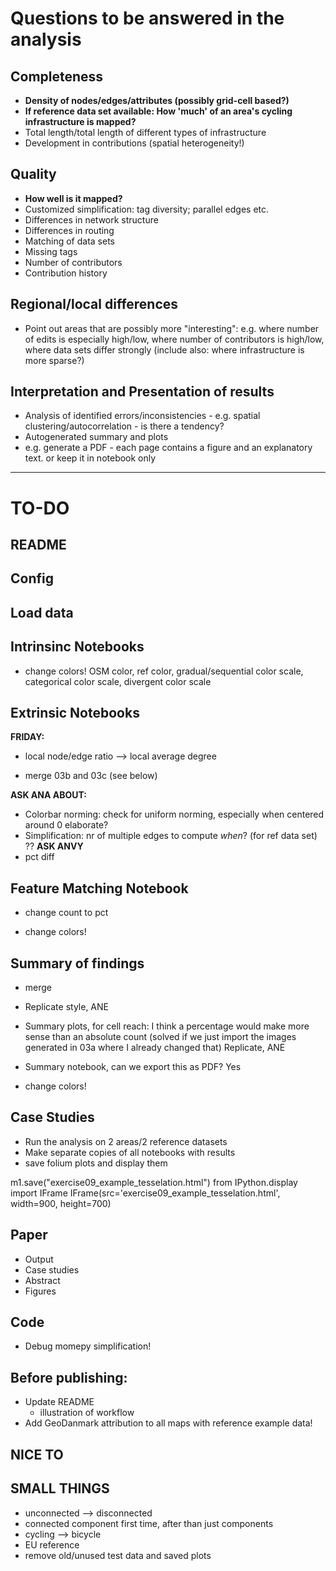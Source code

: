 # Questions to be answered in the analysis

## Completeness

- **Density of nodes/edges/attributes (possibly grid-cell based?)**
- **If reference data set available: How 'much' of an area's cycling infrastructure is mapped?**
- Total length/total length of different types of infrastructure
- Development in contributions (spatial heterogeneity!)

## Quality

- **How well is it mapped?**
- Customized simplification: tag diversity; parallel edges etc.
- Differences in network structure
- Differences in routing
- Matching of data sets
- Missing tags
- Number of contributors
- Contribution history

## Regional/local differences

- Point out areas that are possibly more "interesting": e.g. where number of edits is especially high/low, where number of contributors is high/low, where data sets differ strongly (include also: where infrastructure is more sparse?)

## Interpretation and Presentation of results

- Analysis of identified errors/inconsistencies - e.g. spatial clustering/autocorrelation - is there a tendency?
- Autogenerated summary and plots
- e.g. generate a PDF - each page contains a figure and an explanatory text. or keep it in notebook only

________________

# TO-DO

## README

## Config

## Load data

## Intrinsinc Notebooks

- change colors! OSM color, ref color, gradual/sequential color scale, categorical color scale, divergent color scale

## Extrinsic Notebooks

**FRIDAY:**

- local node/edge ratio --> local average degree

- merge 03b and 03c (see below)

**ASK ANA ABOUT:**

- Colorbar norming: check for uniform norming, especially when centered around 0 ​elaborate?
- Simplification: nr of multiple edges to compute *when*? (for ref data set) ?? **ASK ANVY**
- pct diff

## Feature Matching Notebook

- change count to pct

- change colors!

## Summary of findings

- merge

- Replicate style, ANE

- Summary plots, for cell reach: I think a percentage would make more sense than an absolute count (solved if we just import the images generated in 03a where I already changed that) ​Replicate, ANE

- Summary notebook, can we export this as PDF? ​Yes

- change colors!

## Case Studies

- Run the analysis on 2 areas/2 reference datasets
- Make separate copies of all notebooks with results
- save folium plots and display them 

m1.save("exercise09_example_tesselation.html")
from IPython.display import IFrame
IFrame(src='exercise09_example_tesselation.html', width=900, height=700)

## Paper

- Output
- Case studies
- Abstract
- Figures

## Code

- Debug momepy simplification!

## Before publishing:

- Update README
    - illustration of workflow
- Add GeoDanmark attribution to all maps with reference example data!

## NICE TO

## SMALL THINGS

- unconnected --> disconnected
- connected component first time, after than just components
- cycling --> bicycle
- EU reference
- remove old/unused test data and saved plots